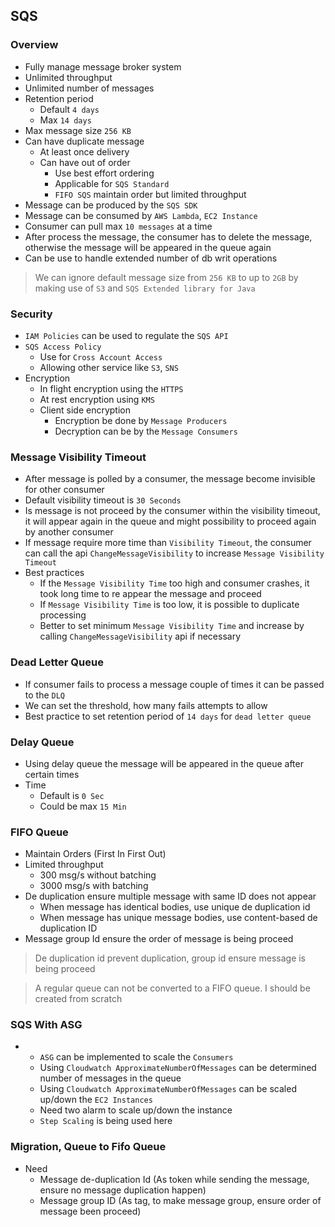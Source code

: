 ## SQS

### Overview

- Fully manage message broker system
- Unlimited throughput
- Unlimited number of messages
- Retention period
  - Default `4 days`
  - Max `14 days`
- Max message size `256 KB`
- Can have duplicate message
  - At least once delivery
  - Can have out of order
    - Use best effort ordering
    - Applicable for `SQS Standard`
    - `FIFO SQS` maintain order but limited throughput
- Message can be produced by the `SQS SDK`
- Message can be consumed by `AWS Lambda`, `EC2 Instance`
- Consumer can pull max `10 messages` at a time
- After process the message, the consumer has to delete the message, otherwise the message will be appeared in the queue again
- Can be use to handle extended number of db writ operations

> We can ignore default message size from `256 KB` to up to `2GB` by making use of `S3` and `SQS Extended library for Java`

### Security

- `IAM Policies` can be used to regulate the `SQS API`
- `SQS Access Policy`
  - Use for `Cross Account Access`
  - Allowing other service like `S3`, `SNS`
- Encryption
  - In flight encryption using the `HTTPS`
  - At rest encryption using `KMS`
  - Client side encryption
    - Encryption be done by `Message Producers`
    - Decryption can be by the `Message Consumers`

### Message Visibility Timeout

- After message is polled by a consumer, the message become invisible for other consumer
- Default visibility timeout is `30 Seconds`
- Is message is not proceed by the consumer within the visibility timeout, it will appear again in the queue and might possibility to proceed again by another consumer
- If message require more time than `Visibility Timeout`, the consumer can call the api `ChangeMessageVisibility` to increase `Message Visibility Timeout`
- Best practices
  - If the `Message Visibility Time` too high and consumer crashes, it took long time to re appear the message and proceed
  - If `Message Visibility Time` is too low, it is possible to duplicate processing
  - Better to set minimum `Message Visibility Time` and increase by calling `ChangeMessageVisibility` api if necessary

### Dead Letter Queue

- If consumer fails to process a message couple of times it can be passed to the `DLQ`
- We can set the threshold, how many fails attempts to allow
- Best practice to set retention period of `14 days` for `dead letter queue`

### Delay Queue

- Using delay queue the message will be appeared in the queue after certain times
- Time
  - Default is `0 Sec`
  - Could be max `15 Min`

### FIFO Queue

- Maintain Orders (First In First Out)
- Limited throughput
  - 300 msg/s without batching
  - 3000 msg/s with batching
- De duplication ensure multiple message with same ID does not appear
  - When message has identical bodies, use unique de duplication id
  - When message has unique message bodies, use content-based de duplication ID
- Message group Id ensure the order of message is being proceed

> De duplication id prevent duplication, group id ensure message is being proceed

> A regular queue can not be converted to a FIFO queue. I should be created from scratch

### SQS With ASG

- - `ASG` can be implemented to scale the `Consumers`
  - Using `Cloudwatch ApproximateNumberOfMessages` can be determined number of messages in the queue
  - Using `Cloudwatch ApproximateNumberOfMessages` can be scaled up/down the `EC2 Instances`
  - Need two alarm to scale up/down the instance
  - `Step Scaling` is being used here

### Migration, Queue to Fifo Queue

- Need
  - Message de-duplication Id (As token while sending the message, ensure no message duplication happen)
  - Message group ID (As tag, to make message group, ensure order of message been proceed)
